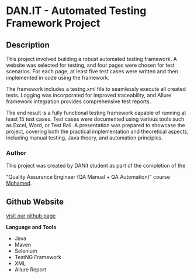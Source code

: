 # DAN.IT - Automated Testing Framework Project

 
## Description
This project involved building a robust automated testing framework. A website was selected for testing, and four pages were chosen for test scenarios. For each page, at least five test cases were written and then implemented in code using the framework.

The framework includes a testng.xml file to seamlessly execute all created tests. Logging was incorporated for improved traceability, and Allure framework integration provides comprehensive test reports.

The end result is a fully functional testing framework capable of running at least 15 test cases. Test cases were documented using various tools such as Excel, Word, or Test Rail. A presentation was prepared to showcase the project, covering both the practical implementation and theoretical aspects, including manual testing, Java theory, and automation principles.

### Author
This project was created by DANit student as part of the completion of the 

"Quality Assurance Engineer (QA Manual + QA Automation)" course [Mohamed](https://github.com/moahmadkamel).

## Github Website

[visit our github page](https://github.com/moahmadkamel/FrameQA)

**Language and Tools**
- Java
- Maven
- Selenium
- TestNG Framework
- XML
- Allure Report
